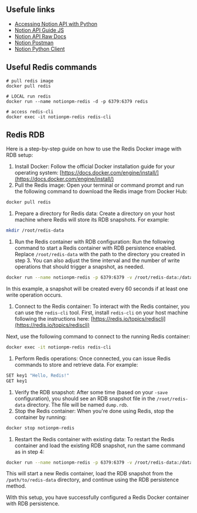 ## Usefule links
- [Accessing Notion API with Python](https://thienqc.notion.site/Notion-API-Python-ca0fd21bc224492b8daaf37eb06289e8)
- [Notion API Guide JS](https://developers.notion.com/docs/getting-started)
- [Notion API Raw Docs](https://developers.notion.com/reference)
- [Notion Postman](https://www.postman.com/notionhq/workspace/notion-s-api-workspace/overview)
- [Notion Python Client](https://github.com/ramnes/notion-sdk-py)

## Useful Redis commands
```shell
# pull redis image
docker pull redis

# LOCAL run redis
docker run --name notionpm-redis -d -p 6379:6379 redis

# access redis-cli
docker exec -it notionpm-redis redis-cli
```

## Redis RDB

Here is a step-by-step guide on how to use the Redis Docker image with RDB setup:

1. Install Docker: Follow the official Docker installation guide for your operating system: [https://docs.docker.com/engine/install/](https://docs.docker.com/engine/install/)
2. Pull the Redis image: Open your terminal or command prompt and run the following command to download the Redis image from Docker Hub:

```bash
docker pull redis

```

1. Prepare a directory for Redis data: Create a directory on your host machine where Redis will store its RDB snapshots. For example:

```bash
mkdir /root/redis-data

```

1. Run the Redis container with RDB configuration: Run the following command to start a Redis container with RDB persistence enabled. Replace `/root/redis-data` with the path to the directory you created in step 3. You can also adjust the time interval and the number of write operations that should trigger a snapshot, as needed.

```bash
docker run --name notionpm-redis -p 6379:6379 -v /root/redis-data:/data -d redis redis-server --save 60 1

```

In this example, a snapshot will be created every 60 seconds if at least one write operation occurs.

1. Connect to the Redis container: To interact with the Redis container, you can use the `redis-cli` tool. First, install `redis-cli` on your host machine following the instructions here: [https://redis.io/topics/rediscli](https://redis.io/topics/rediscli)

Next, use the following command to connect to the running Redis container:

```bash
docker exec -it notionpm-redis redis-cli

```

1. Perform Redis operations: Once connected, you can issue Redis commands to store and retrieve data. For example:

```bash
SET key1 "Hello, Redis!"
GET key1

```

1. Verify the RDB snapshot: After some time (based on your `-save` configuration), you should see an RDB snapshot file in the `/root/redis-data` directory. The file will be named `dump.rdb`.
2. Stop the Redis container: When you're done using Redis, stop the container by running:

```bash
docker stop notionpm-redis

```

1. Restart the Redis container with existing data: To restart the Redis container and load the existing RDB snapshot, run the same command as in step 4:

```bash
docker run --name notionpm-redis -p 6379:6379 -v /root/redis-data:/data -d redis redis-server --save 60 1

```

This will start a new Redis container, load the RDB snapshot from the `/path/to/redis-data` directory, and continue using the RDB persistence method.

With this setup, you have successfully configured a Redis Docker container with RDB persistence.
